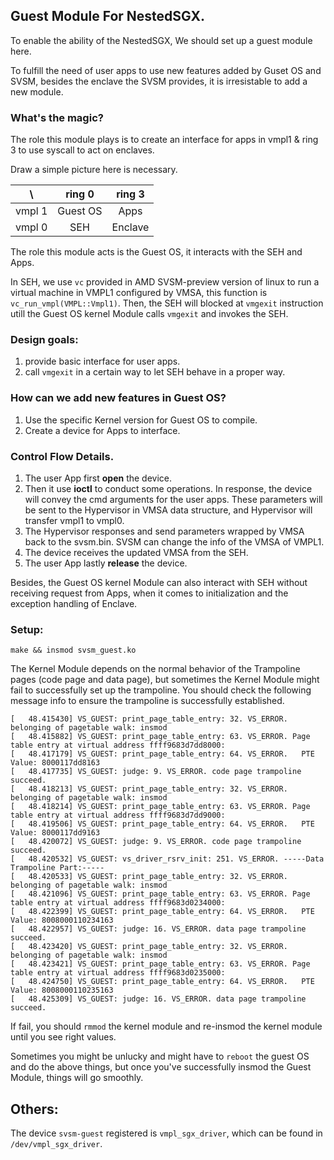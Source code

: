 ## Guest Module For NestedSGX.
To enable the ability of the NestedSGX, We should set up a guest module here.

To fulfill the need of user apps to use new features added by Guset OS and SVSM, besides the enclave the SVSM provides, it is irresistable to add a new module.

### What's the magic?
The role this module plays is to create an interface for apps in vmpl1 & ring 3 to use syscall to act on enclaves.

Draw a simple picture here is necessary.

|      \      |     ring 0  |    ring 3     |
| :----:      |    :----:   |    :----:     |
|  vmpl 1     |  Guest OS   |  Apps         |
|  vmpl 0     |   SEH       |  Enclave      |

The role this module acts is the Guest OS, it interacts with the SEH and Apps.

In SEH, we use `vc` provided in AMD SVSM-preview version of linux to run a virtual machine in VMPL1 configured by VMSA, this function is `vc_run_vmpl(VMPL::Vmpl1)`. Then, the SEH will blocked at `vmgexit` instruction utill the Guest OS kernel Module calls `vmgexit` and invokes the SEH.
### Design goals:
1. provide basic interface for user apps.
2. call `vmgexit` in a certain way to let SEH behave in a proper way.

### How can we add new features in Guest OS?
1. Use the specific Kernel version for Guest OS to compile.
2. Create a device for Apps to interface.

### Control Flow Details.
1. The user App first **open** the device.
2. Then it use **ioctl** to conduct some operations. In response, the device will convey the cmd arguments for the user apps. These parameters will be sent to the Hypervisor in VMSA data structure, and Hypervisor will transfer vmpl1 to vmpl0.
3. The Hypervisor responses and send parameters wrapped by VMSA back to the svsm.bin. SVSM can change the info of the VMSA of VMPL1.
4. The device receives the updated VMSA from the SEH.
5. The user App lastly **release** the device.

Besides, the Guest OS kernel Module can also interact with SEH without receiving request from Apps, when it comes to initialization and the exception handling of Enclave.

### Setup:
```
make && insmod svsm_guest.ko
```
The Kernel Module depends on the normal behavior of the Trampoline pages (code page and data page), but sometimes the Kernel Module might fail to successfully set up the trampoline. You should check the following message info to ensure the trampoline is successfully established.
```
[   48.415430] VS_GUEST: print_page_table_entry: 32. VS_ERROR. belonging of pagetable walk: insmod
[   48.415882] VS_GUEST: print_page_table_entry: 63. VS_ERROR. Page table entry at virtual address ffff9683d7dd8000:
[   48.417179] VS_GUEST: print_page_table_entry: 64. VS_ERROR.   PTE Value: 8000117dd8163
[   48.417735] VS_GUEST: judge: 9. VS_ERROR. code page trampoline succeed.
[   48.418213] VS_GUEST: print_page_table_entry: 32. VS_ERROR. belonging of pagetable walk: insmod
[   48.418214] VS_GUEST: print_page_table_entry: 63. VS_ERROR. Page table entry at virtual address ffff9683d7dd9000:
[   48.419506] VS_GUEST: print_page_table_entry: 64. VS_ERROR.   PTE Value: 8000117dd9163
[   48.420072] VS_GUEST: judge: 9. VS_ERROR. code page trampoline succeed.
[   48.420532] VS_GUEST: vs_driver_rsrv_init: 251. VS_ERROR. -----Data Trampoline Part:-----
[   48.420533] VS_GUEST: print_page_table_entry: 32. VS_ERROR. belonging of pagetable walk: insmod
[   48.421096] VS_GUEST: print_page_table_entry: 63. VS_ERROR. Page table entry at virtual address ffff9683d0234000:
[   48.422399] VS_GUEST: print_page_table_entry: 64. VS_ERROR.   PTE Value: 8008000110234163
[   48.422957] VS_GUEST: judge: 16. VS_ERROR. data page trampoline succeed.
[   48.423420] VS_GUEST: print_page_table_entry: 32. VS_ERROR. belonging of pagetable walk: insmod
[   48.423421] VS_GUEST: print_page_table_entry: 63. VS_ERROR. Page table entry at virtual address ffff9683d0235000:
[   48.424750] VS_GUEST: print_page_table_entry: 64. VS_ERROR.   PTE Value: 8008000110235163
[   48.425309] VS_GUEST: judge: 16. VS_ERROR. data page trampoline succeed.
```
If fail, you should `rmmod` the kernel module and re-insmod the kernel module until you see right values. 

Sometimes you might be unlucky and might have to `reboot` the guest OS and do the above things, but once you've successfully insmod the Guest Module, things will go smoothly.

## Others:
The device `svsm-guest` registered is `vmpl_sgx_driver`, which can be found in `/dev/vmpl_sgx_driver`.